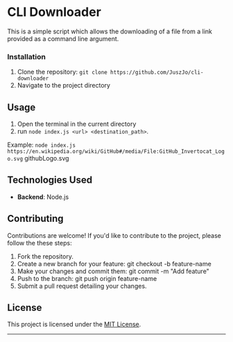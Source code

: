 # CLI Downloader

This is a simple script which allows the downloading of a file from a link provided as a command line argument.


### Installation

1. Clone the repository: `git clone https://github.com/JuszJo/cli-downloader`
2. Navigate to the project directory

## Usage

1. Open the terminal in the current directory
2. run `node index.js <url> <destination_path>`.

Example: `node index.js https://en.wikipedia.org/wiki/GitHub#/media/File:GitHub_Invertocat_Logo.svg` githubLogo.svg

## Technologies Used

- **Backend**: Node.js

## Contributing

Contributions are welcome! If you'd like to contribute to the project, please follow the these steps:

1. Fork the repository.
2. Create a new branch for your feature: git checkout -b feature-name
3. Make your changes and commit them: git commit -m "Add feature"
4. Push to the branch: git push origin feature-name
5. Submit a pull request detailing your changes.

## License

This project is licensed under the [MIT License](LICENSE).

---